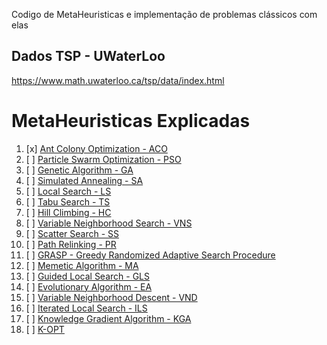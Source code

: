 Codigo de MetaHeuristicas e implementação de problemas clássicos com elas

## Dados TSP - UWaterLoo

https://www.math.uwaterloo.ca/tsp/data/index.html

# MetaHeuristicas Explicadas

1. [x] [Ant Colony Optimization - ACO](/Ant%20Colony%20Optimization.md)
2. [ ] [Particle Swarm Optimization - PSO](/Particle%20Swarm%20Optimization.md)
3. [ ] [Genetic Algorithm - GA](/Genetic%20Algorithm.md)
4. [ ] [Simulated Annealing - SA](/Simulated%20Annealing.md)
5. [ ] [Local Search - LS](/Local%20Search.md)
6. [ ] [Tabu Search - TS](/Tabu%20Search.md)
7. [ ] [Hill Climbing - HC](/Hill%20Climbing.md)
8. [ ] [Variable Neighborhood Search - VNS](/Variable%20Neighborhood%20Search.md)
9. [ ] [Scatter Search - SS](/Scatter%20Search.md)
10. [ ] [Path Relinking - PR](/Path%20Relinking.md)
11. [ ] [GRASP - Greedy Randomized Adaptive Search Procedure](/GRASP.md)
12. [ ] [Memetic Algorithm - MA](/Memetic%20Algorithm.md)
13. [ ] [Guided Local Search - GLS](/Guided%20Local%20Search.md)
14. [ ] [Evolutionary Algorithm - EA](/Evolutionary%20Algorithm.md)
15. [ ] [Variable Neighborhood Descent - VND](/Variable%20Neighborhood%20Descent.md)
16. [ ] [Iterated Local Search - ILS](/Iterated%20Local%20Search.md)
17. [ ] [Knowledge Gradient Algorithm - KGA](/Knowledge%20Gradient%20Algorithm.md)
18. [ ] [K-OPT](/K-OPT.md)
